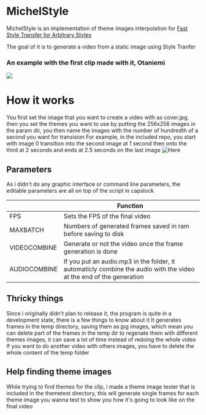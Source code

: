 # MichelStyle
MichelStyle is an implementation of theme images interpolation for [Fast Style Transfer for Arbitrary Styles](https://colab.research.google.com/github/tensorflow/hub/blob/master/examples/colab/tf2_arbitrary_image_stylization.ipynb)

The goal of it is to generate a video from a static image using Style Tranfer
### An example with the first clip made with it, Otaniemi
[![](http://img.youtube.com/vi/IYK83KiojzA/0.jpg)](http://www.youtube.com/watch?v=IYK83KiojzA "Otaniemi - Bend the Future")

# How it works
You first set the image that you want to create a video with as cover.jpg, then you set the themes you want to use by putting the 256x256 images in the param dir, you then name the images with the number of hundredth of a second you want for transision
For example, in the included repo, you start with image 0 transition into the second image at 1 second then onto the third at 2 seconds and ends at 2.5 seconds on the last image
![Here](https://i.ibb.co/kgQGKww/ex.jpg)


## Parameters
As i didn't do any graphic interface or command line parameters, the editable parameters are all on top of the script in capslock

|                |Function                         
|----------------|-------------------------------|
|FPS            |Sets the FPS of the final video  
|MAXBATCH|Numbers of generated frames saved in ram before saving to disk 
|VIDEOCOMBINE|Generate or not the video once the frame generation is done
|AUDIOCOMBINE|If you put an audio.mp3 in the folder, it automaticly combine the audio with the video at the end of the generation


## Thricky things
Since i originally didn't plan to release it, the program is quite in a development state, there is a few things to know about it
It generates frames in the temp directory, saving them as jpg images, which mean you can delete part of the frames in the temp dir to regenate them with different themes images, it can save a lot of time instead of redoing the whole video
If you want to do another video with others images, you have to delete the whole content of the temp folder
## Help finding theme images
While trying to find themes for the clip, i made a theme image tester that is included in the themetest directory, this will generate single frames for each theme image you wanna test to show you how it's going to look like on the final video

